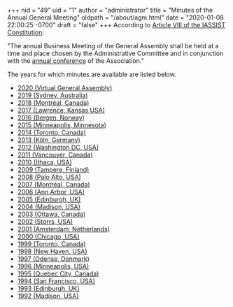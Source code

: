 +++
nid = "49"
uid = "1"
author = "administrator"
title = "Minutes of the Annual General Meeting"
oldpath = "/about/agm.html"
date = "2020-01-08 22:00:25 -0700"
draft = "false"
+++
According to [Article VIII of the IASSIST Constitution](/about/iassist-constitution#article8):

"The annual Business Meeting of the General Assembly shall be held at a time and place chosen by the Administrative Committee and in conjunction with the [annual conference](/conferences/archive) of the Association."

The years for which minutes are available are listed below.

-   [2020 (Virtual General Assembly)](/about/general-assembly-minutes-2020) 
-   [2019 (Sydney, Australia)](/about/general-assembly-minutes-2019) 
-   [2018 (Montréal, Canada)](/about/general-assembly-minutes-2018) 
-   [2017 (Lawrence, Kansas USA)](/about/general-assembly-minutes-2017) 
-   [2016 (Bergen, Norway)](/about/general-assembly-minutes-2016)
-   [2015 (Minneapolis, Minnesota)](/about/general-assembly-minutes-2015)
-   [2014 (Toronto, Canada)](/about/general-assembly-minutes-2014)
-   [2013 (Köln, Germany)](/about/general-assembly-minutes-2013)
-   [2012 (Washington DC, USA)](/about/general-assembly-minutes-2012)
-   [2011 (Vancouver, Canada)](/about/general-assembly-minutes-2011)
-   [2010 (Ithaca, USA)](/about/general-assembly-minutes-2010)
-   [2009 (Tampere, Finland)](/about/general-assembly-minutes-2009)
-   [2008 (Palo Alto, USA)](/about/general-assembly-minutes-2008)
-   [2007 (Montréal, Canada)](/about/general-assembly-minutes-2007)
-   [2006 (Ann Arbor, USA)](/about/general-assembly-minutes-2006)
-   [2005 (Edinburgh, UK)](/about/general-assembly-minutes-2005)
-   [2004 (Madison, USA)](/about/general-assembly-minutes-2004)
-   [2003 (Ottawa, Canada)](/about/general-assembly-minutes-2003)
-   [2002 (Storrs, USA)](/about/general-assembly-minutes-2002)
-   [2001 (Amsterdam, Netherlands)](/about/general-assembly-minutes-2001)
-   [2000 (Chicago, USA)](/about/general-assembly-minutes-2000)
-   [1999 (Toronto, Canada)](/about/general-assembly-minutes-1999)
-   [1998 (New Haven, USA)](/about/general-assembly-minutes-1998)
-   [1997 (Odense, Denmark)](/about/general-assembly-minutes-1997)
-   [1996 (Minneapolis, USA)](/about/general-assembly-minutes-1996)
-   [1995 (Quebec City, Canada)](/about/general-assembly-minutes-1995)
-   [1994 (San Francisco, USA)](/about/general-assembly-minutes-1994)
-   [1993 (Edinburgh, UK)](/about/general-assembly-minutes-1993)
-   [1992 (Madison, USA)](/about/general-assembly-minutes-1992)
